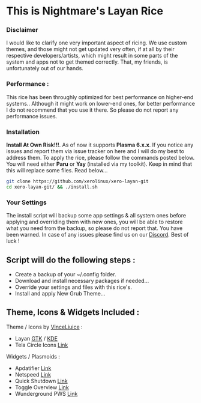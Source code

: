 # This is Nightmare's Layan Rice

### Disclaimer

I would like to clarify one very important aspect of ricing. We use custom themes, and those might not get updated very often, if at all by their respective developers/artists, which might result in some parts of the system and apps not to get themed correctly. That, my friends, is unfortunately out of our hands.



### Performance :

This rice has been throughly optimized for best performance on higher-end systems.. Although it might work on lower-end ones, for better performance I do not recommend that you use it there. So please do not report any performance issues.

### Installation

**Install At Own Risk!!!**. As of now it supports **Plasma 6.x.x**. If you notice any issues and report them via issue tracker on here and I will do my best to address them. To apply the rice, please follow the commands posted below. You will need either **Paru** or **Yay** (installed via my toolkit). Keep in mind that this will replace some files. Read below...

```Bash
git clone https://github.com/xerolinux/xero-layan-git
cd xero-layan-git/ && ./install.sh
```

### Your Settings

The install script will backup some app settings & all system ones before applying and overriding them with new ones, you will be able to restore what you need from the backup, so please do not report that. You have been warned. In case of any issues please find us on our [Discord](https://discord.gg/5sqxTSuKZu). Best of luck !

## Script will do the following steps :

- Create a backup of your ~/.config folder.
- Download and install necessary packages if needed...
- Override your settings and files with this rice's.
- Install and apply New Grub Theme...

## Theme, Icons & Widgets Included :

Theme / Icons by [VinceLiuice](https://github.com/vinceliuice) :

- Layan [GTK](https://github.com/vinceliuice/Layan-gtk-theme) / [KDE](https://github.com/vinceliuice/Layan-kde)
- Tela Circle Icons [Link](https://github.com/vinceliuice/Tela-circle-icon-theme)

Widgets / Plasmoids :

- Apdatifier [Link](https://store.kde.org/p/2135796)
- Netspeed [Link](https://store.kde.org/p/2136505)
- Quick Shutdown [Link](https://store.kde.org/p/1288430)
- Toggle Overview [Link](https://store.kde.org/p/2132554)
- Wunderground PWS [Link](https://store.kde.org/p/2135799)
